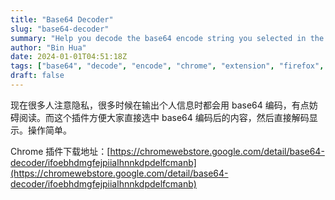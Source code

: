 ```yaml
---
title: "Base64 Decoder"
slug: "base64-decoder"
summary: "Help you decode the base64 encode string you selected in the web page"
author: "Bin Hua"
date: 2024-01-01T04:51:18Z
tags: ["base64", "decode", "encode", "chrome", "extension", "firefox", "add-on", "safari"]
draft: false
---
```


现在很多人注意隐私，很多时候在输出个人信息时都会用 base64 编码，有点妨碍阅读。而这个插件方便大家直接选中 base64 编码后的内容，然后直接解码显示。操作简单。

Chrome 插件下载地址：[https://chromewebstore.google.com/detail/base64-decoder/ifoebhdmgfejpiialhnnkdpdelfcmanb](https://chromewebstore.google.com/detail/base64-decoder/ifoebhdmgfejpiialhnnkdpdelfcmanb)